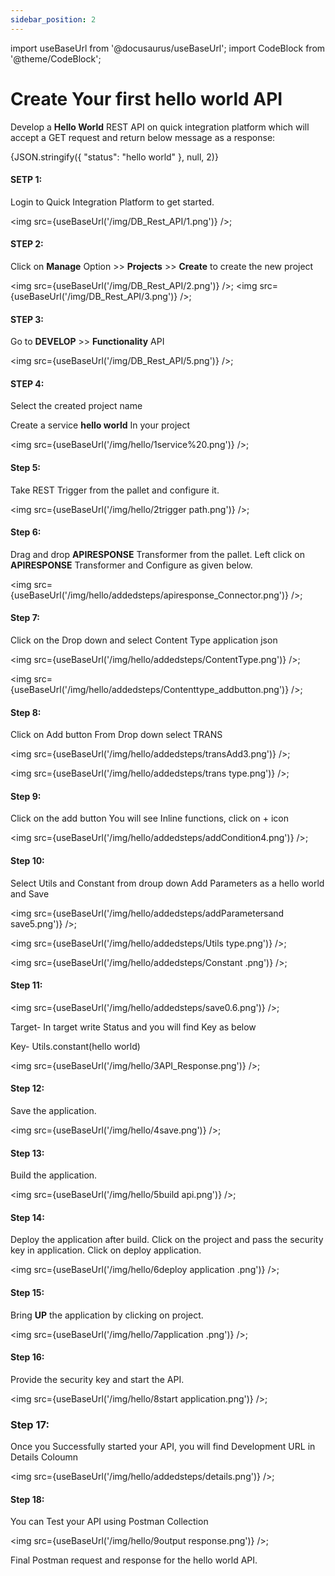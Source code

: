 ```yaml
---
sidebar_position: 2
---
```


import useBaseUrl from '@docusaurus/useBaseUrl';
import CodeBlock from '@theme/CodeBlock';

# Create Your first hello world API

Develop a **Hello World** REST API on quick integration platform which will accept a GET request and return below message as a response:

<CodeBlock className="language-json">{JSON.stringify({
    "status": "hello world"
}, null, 2)}</CodeBlock>


#### SETP 1:
Login to Quick Integration Platform to get started.


<img src={useBaseUrl('/img/DB_Rest_API/1.png')} />;

#### STEP 2:
Click on **Manage** Option >> **Projects** >> **Create** to create the new project

<img src={useBaseUrl('/img/DB_Rest_API/2.png')} />;
<img src={useBaseUrl('/img/DB_Rest_API/3.png')} />;

#### STEP 3:
Go to **DEVELOP** >> **Functionality** API

<img src={useBaseUrl('/img/DB_Rest_API/5.png')} />;

#### STEP 4:
Select the created project name

Create a service **hello world** In your project

<img src={useBaseUrl('/img/hello/1service%20.png')} />;

#### Step 5:  
Take REST Trigger from the pallet and configure it.

<img src={useBaseUrl('/img/hello/2trigger path.png')} />;

#### Step 6:
Drag and drop **APIRESPONSE**  Transformer from the pallet.
Left click on **APIRESPONSE** Transformer and Configure as given below.

<img src={useBaseUrl('/img/hello/addedsteps/apiresponse_Connector.png')} />;

#### Step 7: 

Click on the Drop down and select Content Type application json

<img src={useBaseUrl('/img/hello/addedsteps/ContentType.png')} />;

<img src={useBaseUrl('/img/hello/addedsteps/Contenttype_addbutton.png')} />;

#### Step 8: 

Click on Add button From Drop down select TRANS

<img src={useBaseUrl('/img/hello/addedsteps/transAdd3.png')} />;

<img src={useBaseUrl('/img/hello/addedsteps/trans type.png')} />;

#### Step 9: 

Click on the add button You will see Inline functions, click on + icon 

<img src={useBaseUrl('/img/hello/addedsteps/addCondition4.png')} />;

#### Step 10: 

Select Utils and Constant from droup down
Add Parameters as a hello world and Save

<img src={useBaseUrl('/img/hello/addedsteps/addParametersand save5.png')} />;

<img src={useBaseUrl('/img/hello/addedsteps/Utils type.png')} />;

<img src={useBaseUrl('/img/hello/addedsteps/Constant .png')} />;

#### Step 11:

<img src={useBaseUrl('/img/hello/addedsteps/save0.6.png')} />;

Target- In target write Status and you will find Key as below


Key- Utils.constant(hello world)

<img src={useBaseUrl('/img/hello/3API_Response.png')} />;

#### Step 12: 
Save the application.

<img src={useBaseUrl('/img/hello/4save.png')} />;

#### Step 13:
Build the application.

<img src={useBaseUrl('/img/hello/5build api.png')} />;

#### Step 14:
Deploy the application after build. Click on the project and pass the security key in application. Click on deploy application.

<img src={useBaseUrl('/img/hello/6deploy application .png')} />;

#### Step 15: 
Bring **UP** the application by clicking on project.

<img src={useBaseUrl('/img/hello/7application .png')} />;

#### Step 16:
Provide the security key and start the API.

<img src={useBaseUrl('/img/hello/8start application.png')} />;

### Step 17:
Once you Successfully started your API, you will find Development URL in Details Coloumn

<img src={useBaseUrl('/img/hello/addedsteps/details.png')} />;

#### Step 18:
You can Test your API using Postman Collection

<img src={useBaseUrl('/img/hello/9output response.png')} />;

Final Postman request and response for the hello world API.






